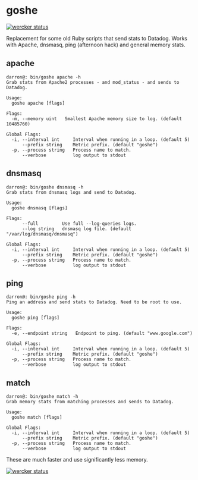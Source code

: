 goshe
===========

[![wercker status](https://app.wercker.com/status/f25e70250066e5f1e03744ef4d5be79e/m "wercker status")](https://app.wercker.com/project/bykey/f25e70250066e5f1e03744ef4d5be79e)

Replacement for some old Ruby scripts that send stats to Datadog. Works with Apache, dnsmasq, ping (afternoon hack) and general memory stats.

## apache

```
darron@: bin/goshe apache -h
Grab stats from Apache2 processes - and mod_status - and sends to Datadog.

Usage:
  goshe apache [flags]

Flags:
  -m, --memory uint   Smallest Apache memory size to log. (default 10485760)

Global Flags:
  -i, --interval int     Interval when running in a loop. (default 5)
      --prefix string    Metric prefix. (default "goshe")
  -p, --process string   Process name to match.
      --verbose          log output to stdout
```

## dnsmasq

```
darron@: bin/goshe dnsmasq -h
Grab stats from dnsmasq logs and send to Datadog.

Usage:
  goshe dnsmasq [flags]

Flags:
      --full         Use full --log-queries logs.
      --log string   dnsmasq log file. (default "/var/log/dnsmasq/dnsmasq")

Global Flags:
  -i, --interval int     Interval when running in a loop. (default 5)
      --prefix string    Metric prefix. (default "goshe")
  -p, --process string   Process name to match.
      --verbose          log output to stdout
```

## ping

```
darron@: bin/goshe ping -h
Ping an address and send stats to Datadog. Need to be root to use.

Usage:
  goshe ping [flags]

Flags:
  -e, --endpoint string   Endpoint to ping. (default "www.google.com")

Global Flags:
  -i, --interval int     Interval when running in a loop. (default 5)
      --prefix string    Metric prefix. (default "goshe")
  -p, --process string   Process name to match.
      --verbose          log output to stdout
```

## match

```
darron@: bin/goshe match -h
Grab memory stats from matching processes and sends to Datadog.

Usage:
  goshe match [flags]

Global Flags:
  -i, --interval int     Interval when running in a loop. (default 5)
      --prefix string    Metric prefix. (default "goshe")
  -p, --process string   Process name to match.
      --verbose          log output to stdout
```

These are much faster and use significantly less memory.

[![wercker status](https://app.wercker.com/status/f25e70250066e5f1e03744ef4d5be79e/m "wercker status")](https://app.wercker.com/project/bykey/f25e70250066e5f1e03744ef4d5be79e)

